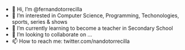 - 👋 Hi, I’m @fernandotorrecilla
- 👀 I’m interested in Computer Science, Programming, Techonologies, sports, series & shows
- 🌱 I’m currently learning to become a teacher in Secondary School
- 💞️ I’m looking to collaborate on ...
- 📫 How to reach me: twitter.com/nandotorrecilla

<!---
fernandotorrecilla/fernandotorrecilla is a ✨ special ✨ repository because its `README.md` (this file) appears on your GitHub profile.
You can click the Preview link to take a look at your changes.
--->
